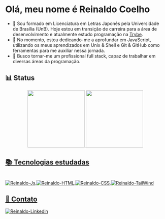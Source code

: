# Olá, meu nome é Reinaldo Coelho

- 👋 Sou formado em Licenciatura em Letras Japonês pela Universidade de Brasília (UnB). Hoje estou em transição de carreira para a área de desenvolvimento e atualmente estudo programação na [Trybe](https://www.betrybe.com/).
- 🌱 No momento, estou dedicando-me a aprofundar em JavaScript, utilizando os meus aprendizados em Unix & Shell e Git & GitHub como ferramentas para me auxiliar nessa jornada.
- 👀 Busco tornar-me um profissional full stack, capaz de trabalhar em diversas áreas da programação.

## 📊 Status
<div align="center">
  <a href="https://github.com/coelhoreinaldo">
  <img height="180em" src="https://github-readme-stats.vercel.app/api?username=coelhoreinaldo&show_icons=true&theme=dracula&include_all_commits=true&count_private=true"/>
<img height="180em"src="https://github-readme-streak-stats.herokuapp.com/?user=coelhoreinaldo&theme=dracula&hide_border=true)"/>
</div>

## 📚 Tecnologias estudadas
<div style="display: inline_block"><br>
  <img align='center' alt='Reinaldo-Js' src='https://img.shields.io/badge/JavaScript-F7DF1E?style=for-the-badge&logo=javascript&logoColor=black'>
  <img align='center' alt='Reinaldo-HTML'  src='https://img.shields.io/badge/HTML5-E34F26?style=for-the-badge&logo=html5&logoColor=white'>
  <img align='center' alt='Reinaldo-CSS' src='https://img.shields.io/badge/CSS3-1572B6?style=for-the-badge&logo=css3&logoColor=white'>
  <img align='center' alt='Reinaldo-TailWind' src='https://img.shields.io/badge/Tailwind_CSS-38B2AC?style=for-the-badge&logo=tailwind-css&logoColor=white'>
</div>

## 📧 Contato

<a href='https://www.linkedin.com/in/coelhoreinaldo/' target='_blank' ><img align='center' alt='Reinaldo-Linkedin' src='https://img.shields.io/badge/LinkedIn-0077B5?style=for-the-badge&logo=linkedin&logoColor=white'></a>
